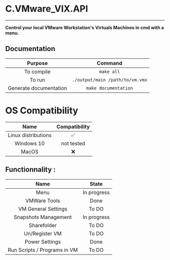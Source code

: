 # C.VMware_VIX.API 
---
**Control your local VMware Workstation's Virtuals Machines in cmd with a menu.** 

## Documentation 

| Purpose               |         Command               |
|:---------------------:|:-----------------------------:|
| To compile            |`make all`                     |
| To run                |`./output/main /path/to/vm.vmx`|
|Generate documentation | `make documentation`          |

# OS Compatibility 
| Name              | Compatibility     |
|:-----------------:|:-----------------:|
|Linux distributions|:white_check_mark: |
|Windows 10         |not tested         |
|MacOS              |:x:                |

## Functionnality :
| Name                                       | State                                           |
|:------------------------------------------:|:-----------------------------------------------:|
| Menu                                       | In progress                                     |
| VMWare Tools                               | Done                                            |
| VM General Settings                        | To DO                                           |
| Snapshots Management                       | In progress                                     |                                     
| Sharefolder                                | To DO                                           |
| Un/Register VM                             | To DO                                           |
| Power Settings                             | Done                                            |
| Run Scripts / Programs in VM               | To DO                                           |